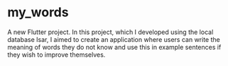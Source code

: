 # my_words

A new Flutter project. In this project, which I developed using the local database Isar, I aimed to create an application where users can write the meaning of words they do not know and use this in example sentences if they wish to improve themselves.



